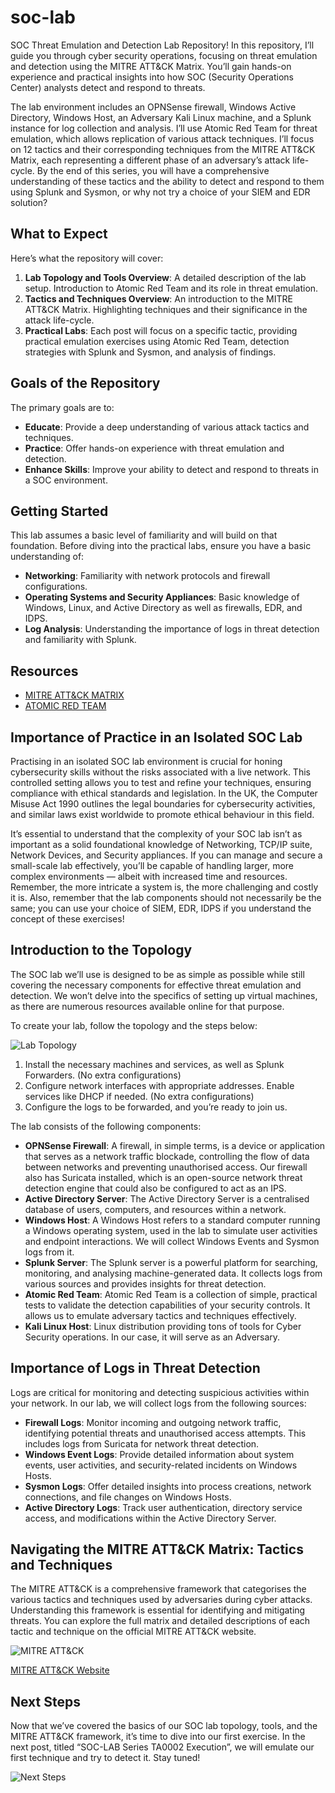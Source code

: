 # soc-lab
SOC Threat Emulation and Detection Lab Repository! In this repository, I’ll guide you through cyber security operations, focusing on threat emulation and detection using the MITRE ATT&amp;CK Matrix. You’ll gain hands-on experience and practical insights into how SOC (Security Operations Center) analysts detect and respond to threats.

The lab environment includes an OPNSense firewall, Windows Active Directory, Windows Host, an Adversary Kali Linux machine, and a Splunk instance for log collection and analysis. I’ll use Atomic Red Team for threat emulation, which allows replication of various attack techniques.
I’ll focus on 12 tactics and their corresponding techniques from the MITRE ATT&CK Matrix, each representing a different phase of an adversary’s attack life-cycle. By the end of this series, you will have a comprehensive understanding of these tactics and the ability to detect and respond to them using Splunk and Sysmon, or why not try a choice of your SIEM and EDR solution?

## What to Expect

Here’s what the repository will cover:

1. **Lab Topology and Tools Overview**: A detailed description of the lab setup. Introduction to Atomic Red Team and its role in threat emulation.
2. **Tactics and Techniques Overview**: An introduction to the MITRE ATT&CK Matrix. Highlighting techniques and their significance in the attack life-cycle.
3. **Practical Labs**: Each post will focus on a specific tactic, providing practical emulation exercises using Atomic Red Team, detection strategies with Splunk and Sysmon, and analysis of findings.

## Goals of the Repository

The primary goals are to:

- **Educate**: Provide a deep understanding of various attack tactics and techniques.
- **Practice**: Offer hands-on experience with threat emulation and detection.
- **Enhance Skills**: Improve your ability to detect and respond to threats in a SOC environment.

## Getting Started

This lab assumes a basic level of familiarity and will build on that foundation. Before diving into the practical labs, ensure you have a basic understanding of:

- **Networking**: Familiarity with network protocols and firewall configurations.
- **Operating Systems and Security Appliances**: Basic knowledge of Windows, Linux, and Active Directory as well as firewalls, EDR, and IDPS.
- **Log Analysis**: Understanding the importance of logs in threat detection and familiarity with Splunk.

## Resources

- [MITRE ATT&CK MATRIX](https://attack.mitre.org/matrices/enterprise/)
- [ATOMIC RED TEAM](https://github.com/redcanaryco/atomic-red-team)

## Importance of Practice in an Isolated SOC Lab

Practising in an isolated SOC lab environment is crucial for honing cybersecurity skills without the risks associated with a live network. This controlled setting allows you to test and refine your techniques, ensuring compliance with ethical standards and legislation. In the UK, the Computer Misuse Act 1990 outlines the legal boundaries for cybersecurity activities, and similar laws exist worldwide to promote ethical behaviour in this field.

It’s essential to understand that the complexity of your SOC lab isn’t as important as a solid foundational knowledge of Networking, TCP/IP suite, Network Devices, and Security appliances. If you can manage and secure a small-scale lab effectively, you’ll be capable of handling larger, more complex environments — albeit with increased time and resources. Remember, the more intricate a system is, the more challenging and costly it is. Also, remember that the lab components should not necessarily be the same; you can use your choice of SIEM, EDR, IDPS if you understand the concept of these exercises!

## Introduction to the Topology

The SOC lab we’ll use is designed to be as simple as possible while still covering the necessary components for effective threat emulation and detection. We won’t delve into the specifics of setting up virtual machines, as there are numerous resources available online for that purpose.

To create your lab, follow the topology and the steps below:

![Lab Topology](path/to/your/image1.png)

1. Install the necessary machines and services, as well as Splunk Forwarders. (No extra configurations)
2. Configure network interfaces with appropriate addresses. Enable services like DHCP if needed. (No extra configurations)
3. Configure the logs to be forwarded, and you’re ready to join us.

The lab consists of the following components:

- **OPNSense Firewall**: A firewall, in simple terms, is a device or application that serves as a network traffic blockade, controlling the flow of data between networks and preventing unauthorised access. Our firewall also has Suricata installed, which is an open-source network threat detection engine that could also be configured to act as an IPS.
- **Active Directory Server**: The Active Directory Server is a centralised database of users, computers, and resources within a network.
- **Windows Host**: A Windows Host refers to a standard computer running a Windows operating system, used in the lab to simulate user activities and endpoint interactions. We will collect Windows Events and Sysmon logs from it.
- **Splunk Server**: The Splunk server is a powerful platform for searching, monitoring, and analysing machine-generated data. It collects logs from various sources and provides insights for threat detection.
- **Atomic Red Team**: Atomic Red Team is a collection of simple, practical tests to validate the detection capabilities of your security controls. It allows us to emulate adversary tactics and techniques effectively.
- **Kali Linux Host**: Linux distribution providing tons of tools for Cyber Security operations. In our case, it will serve as an Adversary.

## Importance of Logs in Threat Detection

Logs are critical for monitoring and detecting suspicious activities within your network. In our lab, we will collect logs from the following sources:

- **Firewall Logs**: Monitor incoming and outgoing network traffic, identifying potential threats and unauthorised access attempts. This includes logs from Suricata for network threat detection.
- **Windows Event Logs**: Provide detailed information about system events, user activities, and security-related incidents on Windows Hosts.
- **Sysmon Logs**: Offer detailed insights into process creations, network connections, and file changes on Windows Hosts.
- **Active Directory Logs**: Track user authentication, directory service access, and modifications within the Active Directory Server.

## Navigating the MITRE ATT&CK Matrix: Tactics and Techniques

The MITRE ATT&CK is a comprehensive framework that categorises the various tactics and techniques used by adversaries during cyber attacks. Understanding this framework is essential for identifying and mitigating threats. You can explore the full matrix and detailed descriptions of each tactic and technique on the official MITRE ATT&CK website.

![MITRE ATT&CK](path/to/your/image2.png)

[MITRE ATT&CK Website](https://attack.mitre.org/)

## Next Steps

Now that we’ve covered the basics of our SOC lab topology, tools, and the MITRE ATT&CK framework, it’s time to dive into our first exercise. In the next post, titled “SOC-LAB Series TA0002 Execution”, we will emulate our first technique and try to detect it. Stay tuned!

![Next Steps](path/to/your/image3.png)
